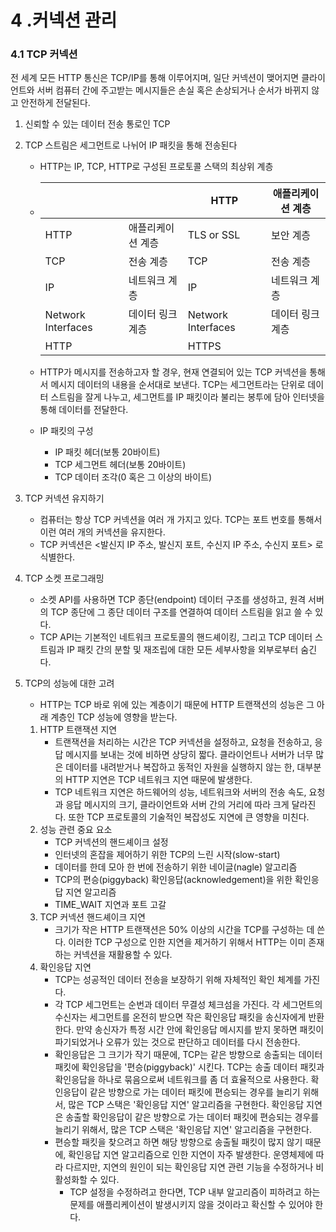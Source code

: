 # 4 .커넥션 관리

### 4.1 TCP 커넥션

전 세계 모든 HTTP 통신은 TCP/IP를 통해 이루어지며, 일단 커넥션이 맺어지면 클라이언트와 서버 컴퓨터 간에 주고받는 메시지들은 손실 혹은 손상되거나 순서가 바뀌지 않고 안전하게 전달된다.

1. 신뢰할 수 있는 데이터 전송 통로인 TCP

2. TCP 스트림은 세그먼트로 나뉘어 IP 패킷을 통해 전송된다

   - HTTP는 IP, TCP, HTTP로 구성된 프로토콜 스택의 최상위 계층

   - |                    |                   | HTTP               | 애플리케이션 계층 |
     | ------------------ | ----------------- | ------------------ | ----------------- |
     | HTTP               | 애플리케이션 계층 | TLS or SSL         | 보안 계층         |
     | TCP                | 전송 계층         | TCP                | 전송 계층         |
     | IP                 | 네트워크 계층     | IP                 | 네트워크 계층     |
     | Network Interfaces | 데이터 링크 계층  | Network Interfaces | 데이터 링크 계층  |
     | HTTP               |                   | HTTPS              |                   |

   - HTTP가 메시지를 전송하고자 할 경우, 현재 연결되어 있는 TCP 커넥션을 통해서 메시지 데이터의 내용을 순서대로 보낸다. TCP는 세그먼트라는 단위로 데이터 스트림을 잘게 나누고, 세그먼트를 IP 패킷이라 불리는 봉투에 담아 인터넷을 통해 데이터를 전달한다.

   - IP 패킷의 구성

     - IP 패킷 헤더(보통 20바이트)
     - TCP 세그먼트 헤더(보통 20바이트)
     - TCP 데이터 조각(0 혹은 그 이상의 바이트)

3. TCP 커넥션 유지하기

   - 컴퓨터는 항상 TCP 커넥션을 여러 개 가지고 있다. TCP는 포트 번호를 통해서 이런 여러 개의 커넥션을 유지한다.
   - TCP 커넥션은 <발신지 IP 주소, 발신지 포트, 수신지 IP 주소, 수신지 포트> 로 식별한다.

4. TCP 소켓 프로그래밍

   - 소켓 API를 사용하면 TCP 종단(endpoint) 데이터 구조를 생성하고, 원격 서버의 TCP 종단에 그 종단 데이터 구조를 연결하여 데이터 스트림을 읽고 쓸 수 있다.
   - TCP API는 기본적인 네트워크 프로토콜의 핸드셰이킹, 그리고 TCP 데이터 스트림과 IP 패킷 간의 분할 및 재조립에 대한 모든 세부사항을 외부로부터 숨긴다.

5. TCP의 성능에 대한 고려

   - HTTP는 TCP 바로 위에 있는 계층이기 때문에 HTTP 트랜잭션의 성능은 그 아래 계층인 TCP 성능에 영향을 받는다.

   1. HTTP 트랜잭션 지연
      - 트랜잭션을 처리하는 시간은 TCP 커넥션을 설정하고, 요청을 전송하고, 응답 메시지를 보내는 것에 비하면 상당히 짧다. 클라이언트나 서버가 너무 많은 데이터를 내려받거나 복잡하고 동적인 자원을 실행하지 않는 한, 대부분의 HTTP 지연은 TCP 네트워크 지연 때문에 발생한다.
      - TCP 네트워크 지연은 하드웨어의 성능, 네트워크와 서버의 전송 속도, 요청과 응답 메시지의 크기, 클라이언트와 서버 간의 거리에 따라 크게 달라진다. 또한 TCP 프로토콜의 기술적인 복잡성도 지연에 큰 영향을 미친다.
   2. 성능 관련 중요 요소
      - TCP 커넥션의 핸드셰이크 설정
      - 인터넷의 혼잡을 제어하기 위한 TCP의 느린 시작(slow-start)
      - 데이터를 한데 모아 한 번에 전송하기 위한 네이글(nagle) 알고리즘
      - TCP의 편승(piggyback) 확인응답(acknowledgement)을 위한 확인응답 지연 알고리즘
      - TIME_WAIT 지연과 포트 고갈
   3. TCP 커넥션 핸드셰이크 지연
      - 크기가 작은 HTTP 트랜잭션은 50% 이상의 시간을 TCP를 구성하는 데 쓴다. 이러한 TCP 구성으로 인한 지연을 제거하기 위해서 HTTP는 이미 존재하는 커넥션을 재활용할 수 있다.
   4. 확인응답 지연
      - TCP는 성공적인 데이터 전송을 보장하기 위해 자체적인 확인 체계를 가진다.
      - 각 TCP 세그먼트는 순번과 데이터 무결성 체크섬을 가진다. 각 세그먼트의 수신자는 세그먼트를 온전히 받으면 작은 확인응답 패킷을 송신자에게 반환한다. 만약 송신자가 특정 시간 안에 확인응답 메시지를 받지 못하면 패킷이 파기되었거나 오류가 있는 것으로 판단하고 데이터를 다시 전송한다.
      - 확인응답은 그 크기가 작기 때문에, TCP는 같은 방향으로 송출되는 데이터 패킷에 확인응답을 '편승(piggyback)' 시킨다. TCP는 송출 데이터 패킷과 확인응답을 하나로 묶음으로써 네트워크를 좀 더 효율적으로 사용한다. 확인응답이 같은 방향으로 가는 데이터 패킷에 편승되는 경우를 늘리기 위해서, 많은 TCP 스택은 '확인응답 지연' 알고리즘을 구현한다. 확인응답 지연은 송출할 확인응답이 같은 방향으로 가는 데이터 패킷에 편승되는 경우를 늘리기 위해서, 많은 TCP 스택은 '확인응답 지연' 알고리즘을 구현한다.
      - 편승할 패킷을 찾으려고 하면 해당 방향으로 송출될 패킷이 많지 않기 때문에, 확인응답 지연 알고리즘으로 인한 지연이 자주 발생한다. 운영체제에 따라 다르지만, 지연의 원인이 되는 확인응답 지연 관련 기능을 수정하거나 비활성화할 수 있다.
        - TCP 설정을 수정하려고 한다면, TCP 내부 알고리즘이 피하려고 하는 문제를 애플리케이션이 발생시키지 않을 것이라고 확신할 수 있어야 한다.